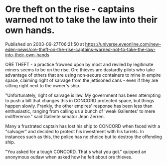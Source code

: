 # Ore theft on the rise - captains warned not to take the law into their own hands.
Published on 2003-09-27T06:21:50 at https://universe.eveonline.com/new-eden-news/ore-theft-on-the-rise-captains-warned-not-to-take-the-law-into-their-own-hands

ORE THEFT - a practice frowned upon by most and reviled by legitimate miners seems to be on the rise. Ore thieves are dastardly pilots who take advantage of others that are using non-secure containers to mine in empire space, claiming right of salvage from the jettisoned cans - even if they are sitting right next to the owner's ship.   
  
"Unfortunately, right of salvage is law. My government has been attempting to push a bill that changes this in CONCORD protected space, but things happen slowly. Frankly, the other empires' response has been less than enthusiastic, ranging from calling us a bunch of 'weak Gallentes' to mere indifference." said Gallente senator Jean Zerren.   
  
Many a frustrated captain has lost his ship to CONCORD when faced with a "salvager" and decided to protect his investment with his turrets. In instances such as this, the police has no choice but to destroy the offending ship.   
  
"You asked for a tough CONCORD. That's what you got." quipped an anonymous outlaw when asked how he felt about ore thieves.
